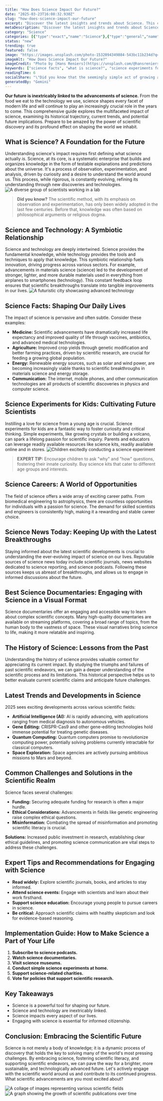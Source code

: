 ```yaml
---
title: "How Does Science Impact Our Future?"
date: "2025-03-23T16:08:32.930Z"
slug: "how-does-science-impact-our-future"
excerpt: "Discover the latest insights and trends about Science. This comprehensive guide covers everything you need to know about Science in 2025."
metaDescription: "Discover the latest insights and trends about Science. This comprehensive guide covers everything you need to know about Science in 2025."
category: "Science"
categories: [{"type":"exact","name":"Science"},{"type":"general","name":"Technology"},{"type":"medium","name":"Engineering"},{"type":"specific","name":"Robotics"},{"type":"niche","name":"Swarm Robotics"}]
status: "new"
trending: true
featured: false
image: "https://images.unsplash.com/photo-1532094349884-543bc11b234d?q=85&w=1200&fit=max&fm=webp&auto=compress"
imageAlt: "How Does Science Impact Our Future?"
imageCredit: "Photo by [Hans Reniers](https://unsplash.com/@hansreniers) on Unsplash"
keywords: ["science facts", "what is science?", "science experiments for kids", "buy science kits", "science careers", "best science documentaries", "science news today", "history of science", "science and technology", "science fair projects"]
readingTime: 6
socialShare: "\"Did you know that the seemingly simple act of growing a plant involves complex scientific processes?  Understanding these processes is key to feeding a growing global population.\""
generatedBy: "Gemini"
---
```




**Our future is inextricably linked to the advancements of science.** From the food we eat to the technology we use, science shapes every facet of modern life and will continue to play an increasingly crucial role in the years to come. This comprehensive guide explores the multifaceted impact of science, examining its historical trajectory, current trends, and potential future implications.  Prepare to be amazed by the power of scientific discovery and its profound effect on shaping the world we inhabit.

## What is Science?  A Foundation for the Future

Understanding science's impact requires first defining what science actually *is*.  Science, at its core, is a systematic enterprise that builds and organizes knowledge in the form of testable explanations and predictions about the universe.  It's a process of observation, experimentation, and analysis, driven by curiosity and a desire to understand the world around us. This process, while rigorous, is constantly evolving, refining its understanding through new discoveries and technologies.  ![A diverse group of scientists working in a lab](https://images.unsplash.com/photo-1507413245164-6160d8298b31?q=85&w=1200&fit=max&fm=webp&auto=compress)

> **Did you know?** The scientific method, with its emphasis on observation and experimentation, has only been widely adopted in the last few centuries.  Before that, knowledge was often based on philosophical arguments or religious dogma.

## Science and Technology: A Symbiotic Relationship

Science and technology are deeply intertwined.  Science provides the fundamental knowledge, while technology provides the tools and techniques to apply that knowledge. This symbiotic relationship fuels innovation, driving progress across various sectors. For example, advancements in materials science (science) led to the development of stronger, lighter, and more durable materials used in everything from airplanes to smartphones (technology).  This constant feedback loop ensures that scientific breakthroughs translate into tangible improvements in our lives. ![A futuristic city showcasing advanced technology](https://images.unsplash.com/photo-1532094349884-543bc11b234d?q=85&w=1200&fit=max&fm=webp&auto=compress)

## Science Facts: Shaping Our Daily Lives

The impact of science is pervasive and often subtle. Consider these examples:

* **Medicine:** Scientific advancements have dramatically increased life expectancy and improved quality of life through vaccines, antibiotics, and advanced medical technologies.
* **Agriculture:**  Improved crop yields through genetic modification and better farming practices, driven by scientific research, are crucial for feeding a growing global population.
* **Energy:**  Renewable energy sources, such as solar and wind power, are becoming increasingly viable thanks to scientific breakthroughs in materials science and energy storage.
* **Communication:**  The internet, mobile phones, and other communication technologies are all products of scientific discoveries in physics and computer science.

## Science Experiments for Kids: Cultivating Future Scientists

Instilling a love for science from a young age is crucial. Science experiments for kids are a fantastic way to foster curiosity and critical thinking. Simple experiments, like growing crystals or building a volcano, can spark a lifelong passion for scientific inquiry.  Parents and educators can leverage readily available resources like science kits, readily available online and in stores.  ![Children excitedly conducting a science experiment](https://images.unsplash.com/photo-1564325724739-bae0bd08762c?q=85&w=1200&fit=max&fm=webp&auto=compress)

> **EXPERT TIP:** Encourage children to ask "why" and "how" questions, fostering their innate curiosity.  Buy science kits that cater to different age groups and interests.

## Science Careers: A World of Opportunities

The field of science offers a wide array of exciting career paths.  From biomedical engineering to astrophysics, there are countless opportunities for individuals with a passion for science.  The demand for skilled scientists and engineers is consistently high, making it a rewarding and stable career choice.

## Science News Today: Keeping Up with the Latest Breakthroughs

Staying informed about the latest scientific developments is crucial to understanding the ever-evolving impact of science on our lives.  Reputable sources of science news today include scientific journals, news websites dedicated to science reporting, and science podcasts.  Following these sources keeps us abreast of breakthroughs, and allows us to engage in informed discussions about the future.

## Best Science Documentaries: Engaging with Science in a Visual Format

Science documentaries offer an engaging and accessible way to learn about complex scientific concepts.  Many high-quality documentaries are available on streaming platforms, covering a broad range of topics, from the human body to the vastness of space.  These visual narratives bring science to life, making it more relatable and inspiring.

## The History of Science: Lessons from the Past

Understanding the history of science provides valuable context for appreciating its current impact.  By studying the triumphs and failures of past scientific endeavors, we can gain a deeper understanding of the scientific process and its limitations.  This historical perspective helps us to better evaluate current scientific claims and anticipate future challenges.

## Latest Trends and Developments in Science

2025 sees exciting developments across various scientific fields:

* **Artificial Intelligence (AI):** AI is rapidly advancing, with applications ranging from medical diagnosis to autonomous vehicles.
* **Gene Editing:** CRISPR-Cas9 and other gene-editing technologies hold immense potential for treating genetic diseases.
* **Quantum Computing:**  Quantum computers promise to revolutionize computing power, potentially solving problems currently intractable for classical computers.
* **Space Exploration:**  Space agencies are actively pursuing ambitious missions to Mars and beyond.

## Common Challenges and Solutions in the Scientific Realm

Science faces several challenges:

* **Funding:**  Securing adequate funding for research is often a major hurdle.
* **Ethical Considerations:**  Advancements in fields like genetic engineering raise complex ethical questions.
* **Misinformation:**  Combating the spread of misinformation and promoting scientific literacy is crucial.

**Solutions:** Increased public investment in research, establishing clear ethical guidelines, and promoting science communication are vital steps to address these challenges.

## Expert Tips and Recommendations for Engaging with Science

* **Read widely:** Explore scientific journals, books, and articles to stay informed.
* **Attend science events:**  Engage with scientists and learn about their work firsthand.
* **Support science education:**  Encourage young people to pursue careers in science.
* **Be critical:**  Approach scientific claims with healthy skepticism and look for evidence-based reasoning.

## Implementation Guide:  How to Make Science a Part of Your Life

1. **Subscribe to science podcasts.**
2. **Watch science documentaries.**
3. **Visit science museums.**
4. **Conduct simple science experiments at home.**
5. **Support science-related charities.**
6. **Vote for policies that support scientific research.**

## Key Takeaways

* Science is a powerful tool for shaping our future.
* Science and technology are inextricably linked.
* Science impacts every aspect of our lives.
* Engaging with science is essential for informed citizenship.

## Conclusion: Embracing the Scientific Future

Science is not merely a body of knowledge; it is a dynamic process of discovery that holds the key to solving many of the world's most pressing challenges. By embracing science, fostering scientific literacy, and supporting scientific endeavors, we can pave the way for a brighter, more sustainable, and technologically advanced future.  Let's actively engage with the scientific world around us and contribute to its continued progress.  What scientific advancements are you most excited about?

![A collage of images representing various scientific fields](https://images.unsplash.com/photo-1507668077129-56e32842fceb?q=85&w=1200&fit=max&fm=webp&auto=compress)
![A graph showing the growth of scientific publications over time](https://images.unsplash.com/photo-1576086213369-97a306d36557?q=85&w=1200&fit=max&fm=webp&auto=compress)
